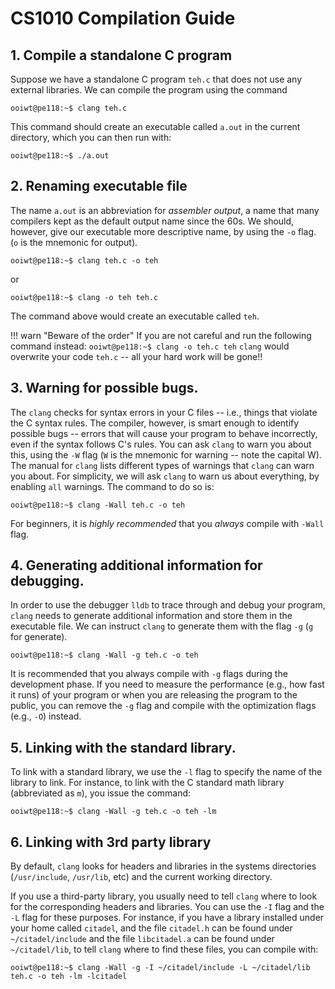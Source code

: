 # CS1010 Compilation Guide

## 1. Compile a standalone C program

Suppose we have a standalone C program `teh.c` that does not use any external libraries.  We can compile the program using the command

```
ooiwt@pe118:~$ clang teh.c
```

This command should create an executable called `a.out` in the current directory, which you can then run with:

```
ooiwt@pe118:~$ ./a.out
```

## 2. Renaming executable file

The name `a.out` is an abbreviation for _assembler output_, a name that many compilers kept as the default output name since the 60s.  We should, however, give our executable more descriptive name, by using the `-o` flag.  (`o` is the mnemonic for output).

```
ooiwt@pe118:~$ clang teh.c -o teh
```

or

```
ooiwt@pe118:~$ clang -o teh teh.c
```

The command above would create an executable called `teh`.

!!! warn "Beware of the order"
    If you are not careful and run the following command instead:
	```
	ooiwt@pe118:~$ clang -o teh.c teh
	```
	`clang` would overwrite your code `teh.c` -- all your hard work will be gone!!

## 3. Warning for possible bugs.

The `clang` checks for syntax errors in your C files -- i.e., things that violate the C syntax rules.  The compiler, however, is smart enough to identify possible bugs -- errors that will cause your program to behave incorrectly, even if the syntax follows C's rules.  You can ask `clang` to warn you about this, using the `-W` flag (`W` is the mnemonic for warning -- note the capital W).  The manual for `clang` lists different types of warnings that `clang` can warn you about.  For simplicity, we will ask `clang` to warn us about everything, by enabling `all` warnings.  The command to do so is:

```
ooiwt@pe118:~$ clang -Wall teh.c -o teh
```

For beginners, it is _highly recommended_ that you _always_ compile with `-Wall` flag.

## 4. Generating additional information for debugging.

In order to use the debugger `lldb` to trace through and debug your program, `clang` needs to generate additional information and store them in the executable file.  We can instruct `clang` to generate them with the flag `-g` (`g` for generate).  

```
ooiwt@pe118:~$ clang -Wall -g teh.c -o teh
```

It is recommended that you always compile with `-g` flags during the development phase.  If you need to measure the performance (e.g., how fast it runs) of your program or when you are releasing the program to the public, you can remove the `-g` flag and compile with the optimization flags (e.g., `-O`) instead.  

## 5. Linking with the standard library.

To link with a standard library, we use the `-l` flag to specify the name of the library to link.  For instance, to link with the C standard math library (abbreviated as `m`), you issue the command:

```
ooiwt@pe118:~$ clang -Wall -g teh.c -o teh -lm
```

## 6. Linking with 3rd party library

By default, `clang` looks for headers and libraries in the systems directories (`/usr/include`, `/usr/lib`, etc) and the current working directory.  

If you use a third-party library, you usually need to tell `clang` where to look for the corresponding headers and libraries.  You can use the `-I` flag and the `-L` flag for these purposes. For instance, if you have a library installed under your home called `citadel`, and the file `citadel.h` can be found under `~/citadel/include` and the file `libcitadel.a` can be found under `~/citadel/lib`, to tell `clang` where to find these files, you can compile with:

```
ooiwt@pe118:~$ clang -Wall -g -I ~/citadel/include -L ~/citadel/lib teh.c -o teh -lm -lcitadel
```
